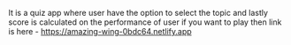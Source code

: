 It is a quiz app where user have the option to select the topic and lastly 
score is calculated on the performance of user
if you want to play then link is here - https://amazing-wing-0bdc64.netlify.app
